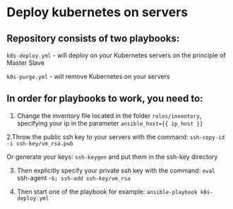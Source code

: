 # Deploy kubernetes on servers
## Repository consists of two playbooks:

 `k8s-deploy.yml` - will deploy on your Kubernetes servers on the principle of Master Slave 
 
 `k8s-purge.yml` - will remove Kubernetes on your servers

## In order for playbooks to work, you need to:
  1. Change the inventory file located in the folder `roles/inventory`, specifying your ip in the parameter `ansible_host={{ ip_host }}` 
  
  2.Throw the public ssh key to your servers with the command:
      `ssh-copy-id -i ssh-key/vm_rsa.pub`
    
   Or generate your keys:
      `ssh-keygen`
       and put them in the ssh-key directory

  3. Then explicitly specify your private ssh key with the command:
      `eval `ssh-agent -s`; ssh-add ssh-key/vm_rsa`
  
  4. Then start one of the playbook for example:
      `ansible-playbook k8s-deploy.yml`


